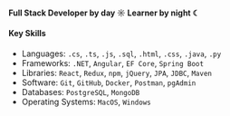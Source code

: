 #### Full Stack Developer by day ☼ Learner by night ☾

#### Key Skills 
- Languages: `.cs`, `.ts`, `.js`, `.sql`, `.html`, `.css`, `.java`, `.py`
- Frameworks: `.NET`, `Angular`, `EF Core`, `Spring Boot`
- Libraries: `React`, `Redux`, `npm`, `jQuery`, `JPA`, `JDBC`, `Maven`
- Software: `Git`, `GitHub`, `Docker`, `Postman`, `pgAdmin`
- Databases: `PostgreSQL`, `MongoDB`
- Operating Systems: `MacOS`, `Windows`
